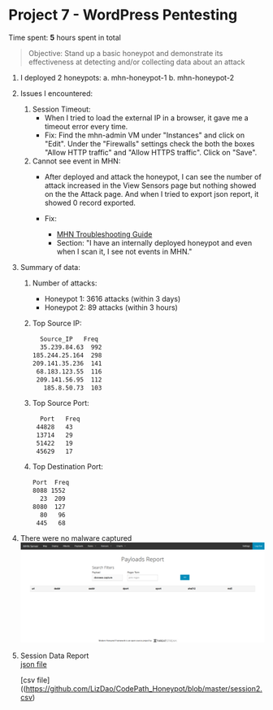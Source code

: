 
# Project 7 - WordPress Pentesting

Time spent: **5** hours spent in total

> Objective: Stand up a basic honeypot and demonstrate its effectiveness at detecting and/or collecting data about an attack
  1. I deployed 2 honeypots:
      a. mhn-honeypot-1
      b. mhn-honeypot-2
      
      
   2. Issues I encountered:
      1. Session Timeout: 
          - When I tried to load the external IP in a browser, it gave me a timeout error every time. 
          - Fix: Find the mhn-admin VM under "Instances" and click on "Edit". Under the "Firewalls" settings 
                 check the both the boxes "Allow HTTP traffic" and "Allow HTTPS traffic". Click on "Save". 
      2. Cannot see event in MHN: 
         - After deployed and attack the honeypot, I can see the number of attack increased in the View Sensors page but nothing
         showed on the the Attack page. And when I tried to export json report, it showed 0 record exported.
       
         - Fix: 
            + [MHN Troubleshooting Guide](https://github.com/threatstream/mhn/wiki/MHN-Troubleshooting-Guide)
            + Section: "I have an internally deployed honeypot and even when I scan it, I see not events in MHN."
       
    
   3. Summary of data:   
        1. Number of attacks:
            - Honeypot 1: 3616 attacks (within 3 days)
            - Honeypot 2: 89 attacks (within 3 hours)
        2. Top Source IP:
        
                 Source_IP   Freq          
                 35.239.84.63  992  
               185.244.25.164  298 
               209.141.35.236  141 
                68.183.123.55  116 
                209.141.56.95  112 
                  185.8.50.73  103 
              
              
         3. Top Source Port:
         
                  Port   Freq
                 44828   43
                 13714   29
                 51422   19
                 45629   17
                 
         4. Top Destination Port:
         
                Port  Freq
                8088 1552
                  23  209
                8080  127
                  80   96
                 445   68
    
   4. There were no malware captured
        ![pay load screen shot](https://github.com/LizDao/CodePath_Honeypot/blob/master/Screenshot_2018-11-04%20Payloads.png)
   5. Session Data Report    
      [json file](https://github.com/LizDao/CodePath_Honeypot/blob/master/session.json)
      
      [csv file]((https://github.com/LizDao/CodePath_Honeypot/blob/master/session2.csv)
